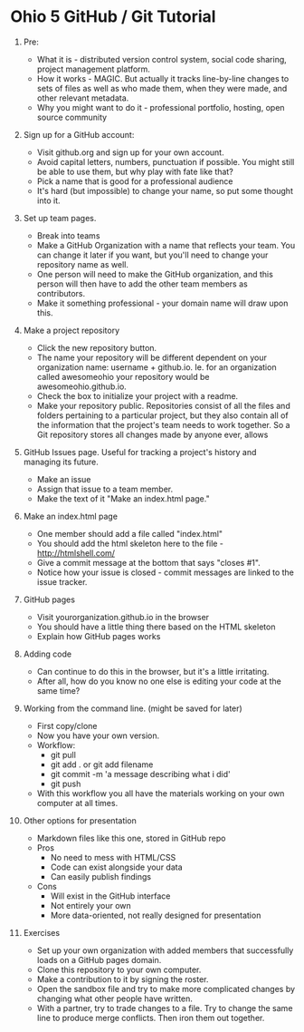 # Ohio 5 GitHub / Git Tutorial

1. Pre:
	* What it is - distributed version control system, social code sharing, project management platform.
	* How it works - MAGIC. But actually it tracks line-by-line changes to sets of files as well as who made them, when they were made, and other relevant metadata.
	* Why you might want to do it - professional portfolio, hosting, open source community

2. Sign up for a GitHub account:

	* Visit github.org and sign up for your own account.
	* Avoid capital letters, numbers, punctuation if possible. You might still be able to use them, but why play with fate like that?
	* Pick a name that is good for a professional audience
	* It's hard (but impossible) to change your name, so put some thought into it.

3. Set up team pages.
	* Break into teams
	* Make a GitHub Organization with a name that reflects your team. You can change it later if you want, but you'll need to change your repository name as well.
	* One person will need to make the GitHub organization, and this person will then have to add the other team members as contributors.
	* Make it something professional - your domain name will draw upon this.

4. Make a project repository
	* Click the new repository button.
	* The name your repository will be different dependent on your organization name: username + github.io.
	Ie. for an organization called awesomeohio your repository would be awesomeohio.github.io. 
	* Check the box to initialize your project with a readme.
	* Make your repository public.
	Repositories consist of all the files and folders pertaining to a particular project, but they also contain all of the information that the project's team needs to work together. So a Git repository stores all changes made by anyone ever, allows 

5. GitHub Issues page.
	Useful for tracking a project's history and managing its future.
	* Make an issue
	* Assign that issue to a team member.
	* Make the text of it "Make an index.html page."

6. Make an index.html page
	* One member should add a file called "index.html"
	* You should add the html skeleton here to the file - http://htmlshell.com/ 
	* Give a commit message at the bottom that says "closes #1".
	* Notice how your issue is closed - commit messages are linked to the issue tracker.

7. GitHub pages
	* Visit yourorganization.github.io in the browser
	* You should have a little thing there based on the HTML skeleton
	* Explain how GitHub pages works

8. Adding code
	* Can continue to do this in the browser, but it's a little irritating.
	* After all, how do you know no one else is editing your code at the same time?

9. Working from the command line. (might be saved for later)
	* First copy/clone
	* Now you have your own version.
	* Workflow:
		* git pull
		* git add . or git add filename
		* git commit -m 'a message describing what i did'
		* git push
	* With this workflow you all have the materials working on your own computer at all times.

10. Other options for presentation
	* Markdown files like this one, stored in GitHub repo
	* Pros
		* No need to mess with HTML/CSS
		* Code can exist alongside your data
		* Can easily publish findings
	* Cons
		* Will exist in the GitHub interface
		* Not entirely your own
		* More data-oriented, not really designed for presentation

11. Exercises
	* Set up your own organization with added members that successfully loads on a GitHub pages domain.
	* Clone this repository to your own computer.
	* Make a contribution to it by signing the roster.
	* Open the sandbox file and try to make more complicated changes by changing what other people have written.
	* With a partner, try to trade changes to a file. Try to change the same line to produce merge conflicts. Then iron them out together.